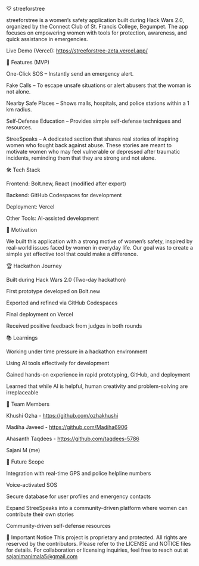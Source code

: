 ♡ streeforstree

streeforstree is a women’s safety application built during Hack Wars 2.0, organized by the Connect Club of St. Francis College, Begumpet.
The app focuses on empowering women with tools for protection, awareness, and quick assistance in emergencies.

Live Demo (Vercel): 
https://streeforstree-zeta.vercel.app/

🚨 Features (MVP)

One-Click SOS – Instantly send an emergency alert.

Fake Calls – To escape unsafe situations or alert abusers that the woman is not alone.

Nearby Safe Places – Shows malls, hospitals, and police stations within a 1 km radius.

Self-Defense Education – Provides simple self-defense techniques and resources.

StreeSpeaks – A dedicated section that shares real stories of inspiring women who fought back against abuse. These stories are meant to motivate women who may feel vulnerable or depressed after traumatic incidents, reminding them that they are strong and not alone.

🛠️ Tech Stack

Frontend: Bolt.new, React (modified after export)

Backend: GitHub Codespaces for development

Deployment: Vercel

Other Tools: AI-assisted development

🎯 Motivation

We built this application with a strong motive of women’s safety, inspired by real-world issues faced by women in everyday life. Our goal was to create a simple yet effective tool that could make a difference.


🏆 Hackathon Journey

Built during Hack Wars 2.0 (Two-day hackathon)

First prototype developed on Bolt.new

Exported and refined via GitHub Codespaces

Final deployment on Vercel

Received positive feedback from judges in both rounds

📚 Learnings

Working under time pressure in a hackathon environment

Using AI tools effectively for development

Gained hands-on experience in rapid prototyping, GitHub, and deployment

Learned that while AI is helpful, human creativity and problem-solving are irreplaceable

👥 Team Members

Khushi Ozha - https://github.com/ozhakhushi

Madiha Javeed - https://github.com/Madiha6906

Ahasanth Taqdees - https://github.com/taqdees-5786

Sajani M (me)

📌 Future Scope

Integration with real-time GPS and police helpline numbers

Voice-activated SOS

Secure database for user profiles and emergency contacts

Expand StreeSpeaks into a community-driven platform where women can contribute their own stories

Community-driven self-defense resources

📌 Important Notice
This project is proprietary and protected.
All rights are reserved by the contributors. Please refer to the LICENSE
and NOTICE files for details.
For collaboration or licensing inquiries, feel free to reach out at sajanimanimala5@gmail.com
